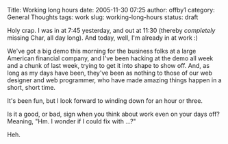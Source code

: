 Title: Working long hours
date: 2005-11-30 07:25
author: offby1
category: General Thoughts
tags: work
slug: working-long-hours
status: draft

Holy crap. I was in at 7:45 yesterday, and out at 11:30 (thereby *completely* missing Char, all day long). And today, well, I'm already in at work :)

We've got a big demo this morning for the business folks at a large American financial company, and I've been hacking at the demo all week and a chunk of last week, trying to get it into shape to show off. And, as long as my days have been, they've been as nothing to those of our web designer and web programmer, who have made amazing things happen in a short, short time.

It's been fun, but I look forward to winding down for an hour or three.

Is it a good, or bad, sign when you think about work even on your days off? Meaning, "Hm. I wonder if I could fix with \...?"

Heh.
